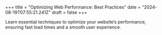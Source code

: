 +++
title = "Optimizing Web Performance: Best Practices"
date = "2024-08-19T07:55:21.241Z"
draft = false
+++

  Learn essential techniques to optimize your website’s performance, ensuring fast load times and a smooth user experience.
        